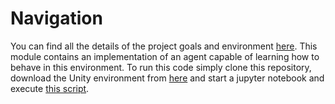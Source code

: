 # Navigation

You can find all the details of the project goals and environment [here](https://github.com/udacity/deep-reinforcement-learning/blob/master/p1_navigation/README.md). 
This module contains an implementation of an agent capable of learning how to behave in this environment.
To run this code simply clone this repository, download the Unity environment from [here](https://github.com/udacity/deep-reinforcement-learning/blob/master/p1_navigation/README.md) 
and start a jupyter notebook and execute [this script](Navigation.ipynb).
